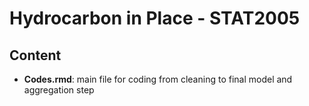 # Hydrocarbon in Place - STAT2005

## Content

- **Codes.rmd**: main file for coding from cleaning to final model and aggregation step

